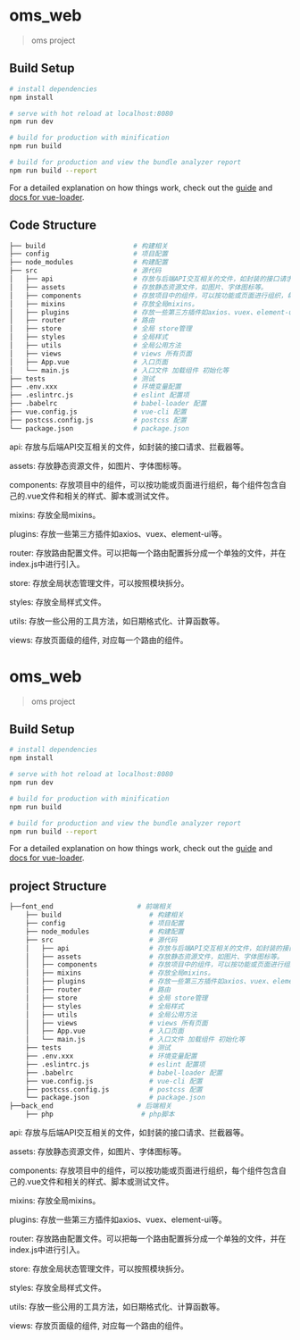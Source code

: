 # oms_web

> oms project

## Build Setup

``` bash
# install dependencies
npm install

# serve with hot reload at localhost:8080
npm run dev

# build for production with minification
npm run build

# build for production and view the bundle analyzer report
npm run build --report
```

For a detailed explanation on how things work, check out the [guide](http://vuejs-templates.github.io/webpack/) and [docs for vue-loader](http://vuejs.github.io/vue-loader).



## Code Structure


``` bash
├── build                      # 构建相关
├── config                     # 项目配置
├── node_modules               # 构建配置
├── src                        # 源代码
│   ├── api                    # 存放与后端API交互相关的文件，如封装的接口请求、拦截器等。
│   ├── assets                 # 存放静态资源文件，如图片、字体图标等。
│   ├── components             # 存放项目中的组件，可以按功能或页面进行组织，每个组件包含自己的.vue文件和相关的样式、脚本或测试文件。
│   ├── mixins                 # 存放全局mixins。
│   ├── plugins                # 存放一些第三方插件如axios、vuex、element-ui等。
│   ├── router                 # 路由
│   ├── store                  # 全局 store管理
│   ├── styles                 # 全局样式
│   ├── utils                  # 全局公用方法
│   ├── views                  # views 所有页面
│   ├── App.vue                # 入口页面
│   └── main.js                # 入口文件 加载组件 初始化等
├── tests                      # 测试
├── .env.xxx                   # 环境变量配置
├── .eslintrc.js               # eslint 配置项
├── .babelrc                   # babel-loader 配置
├── vue.config.js              # vue-cli 配置
├── postcss.config.js          # postcss 配置
└── package.json               # package.json
```


api: 存放与后端API交互相关的文件，如封装的接口请求、拦截器等。

assets: 存放静态资源文件，如图片、字体图标等。

components: 存放项目中的组件，可以按功能或页面进行组织，每个组件包含自己的.vue文件和相关的样式、脚本或测试文件。

mixins: 存放全局mixins。

plugins: 存放一些第三方插件如axios、vuex、element-ui等。

router: 存放路由配置文件。可以把每一个路由配置拆分成一个单独的文件，并在index.js中进行引入。

store: 存放全局状态管理文件，可以按照模块拆分。

styles: 存放全局样式文件。

utils: 存放一些公用的工具方法，如日期格式化、计算函数等。

views: 存放页面级的组件, 对应每一个路由的组件。







# oms_web

> oms project

## Build Setup

``` bash
# install dependencies
npm install

# serve with hot reload at localhost:8080
npm run dev

# build for production with minification
npm run build

# build for production and view the bundle analyzer report
npm run build --report
```

For a detailed explanation on how things work, check out the [guide](http://vuejs-templates.github.io/webpack/) and [docs for vue-loader](http://vuejs.github.io/vue-loader).



## project Structure


``` bash
├──font_end						# 前端相关
	├── build                      # 构建相关
	├── config                     # 项目配置
	├── node_modules               # 构建配置
	├── src                        # 源代码
	│   ├── api                    # 存放与后端API交互相关的文件，如封装的接口请求、拦截器等。
	│   ├── assets                 # 存放静态资源文件，如图片、字体图标等。
	│   ├── components             # 存放项目中的组件，可以按功能或页面进行组织，每个组件包含自己的.vue文件和相关的样式、脚本或测试文件。
	│   ├── mixins                 # 存放全局mixins。
	│   ├── plugins                # 存放一些第三方插件如axios、vuex、element-ui等。
	│   ├── router                 # 路由
	│   ├── store                  # 全局 store管理
	│   ├── styles                 # 全局样式
	│   ├── utils                  # 全局公用方法
	│   ├── views                  # views 所有页面
	│   ├── App.vue                # 入口页面
	│   └── main.js                # 入口文件 加载组件 初始化等
	├── tests                      # 测试
	├── .env.xxx                   # 环境变量配置
	├── .eslintrc.js               # eslint 配置项
	├── .babelrc                   # babel-loader 配置
	├── vue.config.js              # vue-cli 配置
	├── postcss.config.js          # postcss 配置
	└── package.json               # package.json
├──back_end						# 后端相关
	├── php                      # php脚本
```


api: 存放与后端API交互相关的文件，如封装的接口请求、拦截器等。

assets: 存放静态资源文件，如图片、字体图标等。

components: 存放项目中的组件，可以按功能或页面进行组织，每个组件包含自己的.vue文件和相关的样式、脚本或测试文件。

mixins: 存放全局mixins。

plugins: 存放一些第三方插件如axios、vuex、element-ui等。

router: 存放路由配置文件。可以把每一个路由配置拆分成一个单独的文件，并在index.js中进行引入。

store: 存放全局状态管理文件，可以按照模块拆分。

styles: 存放全局样式文件。

utils: 存放一些公用的工具方法，如日期格式化、计算函数等。

views: 存放页面级的组件, 对应每一个路由的组件。







